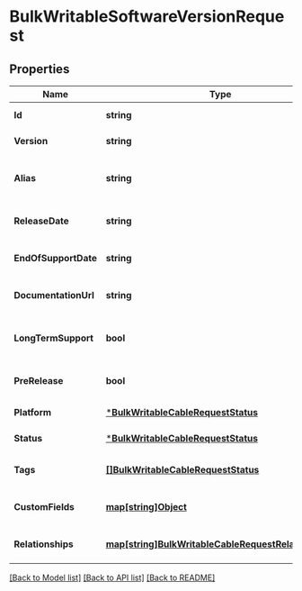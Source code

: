 # BulkWritableSoftwareVersionRequest

## Properties
Name | Type | Description | Notes
------------ | ------------- | ------------- | -------------
**Id** | **string** |  | [default to null]
**Version** | **string** |  | [default to null]
**Alias** | **string** | Optional alternative label for this version | [optional] [default to null]
**ReleaseDate** | **string** |  | [optional] [default to null]
**EndOfSupportDate** | **string** |  | [optional] [default to null]
**DocumentationUrl** | **string** |  | [optional] [default to null]
**LongTermSupport** | **bool** | Is a Long Term Support version | [optional] [default to null]
**PreRelease** | **bool** | Is a Pre-Release version | [optional] [default to null]
**Platform** | [***BulkWritableCableRequestStatus**](BulkWritableCableRequest_status.md) |  | [default to null]
**Status** | [***BulkWritableCableRequestStatus**](BulkWritableCableRequest_status.md) |  | [default to null]
**Tags** | [**[]BulkWritableCableRequestStatus**](BulkWritableCableRequest_status.md) |  | [optional] [default to null]
**CustomFields** | [**map[string]Object**](.md) |  | [optional] [default to null]
**Relationships** | [**map[string]BulkWritableCableRequestRelationships**](BulkWritableCableRequest_relationships.md) |  | [optional] [default to null]

[[Back to Model list]](../README.md#documentation-for-models) [[Back to API list]](../README.md#documentation-for-api-endpoints) [[Back to README]](../README.md)

